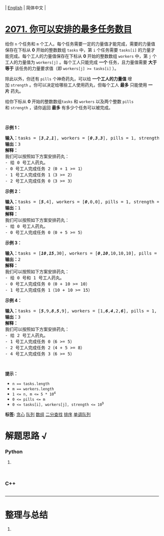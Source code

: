 | [English](README_EN.md) | 简体中文 |

# [2071. 你可以安排的最多任务数目](https://leetcode.cn/problems/maximum-number-of-tasks-you-can-assign)
<p>给你&nbsp;<code>n</code>&nbsp;个任务和&nbsp;<code>m</code>&nbsp;个工人。每个任务需要一定的力量值才能完成，需要的力量值保存在下标从 <strong>0</strong>&nbsp;开始的整数数组&nbsp;<code>tasks</code>&nbsp;中，第 <code>i</code>&nbsp;个任务需要&nbsp;<code>tasks[i]</code>&nbsp;的力量才能完成。每个工人的力量值保存在下标从 <strong>0</strong>&nbsp;开始的整数数组&nbsp;<code>workers</code>&nbsp;中，第&nbsp;<code>j</code>&nbsp;个工人的力量值为&nbsp;<code>workers[j]</code>&nbsp;。每个工人只能完成 <strong>一个</strong>&nbsp;任务，且力量值需要 <strong>大于等于</strong>&nbsp;该任务的力量要求值（即&nbsp;<code>workers[j] &gt;= tasks[i]</code>&nbsp;）。</p>

<p>除此以外，你还有&nbsp;<code>pills</code>&nbsp;个神奇药丸，可以给 <strong>一个工人的力量值</strong>&nbsp;增加&nbsp;<code>strength</code>&nbsp;。你可以决定给哪些工人使用药丸，但每个工人&nbsp;<strong>最多</strong>&nbsp;只能使用&nbsp;<strong>一片</strong>&nbsp;药丸。</p>

<p>给你下标从 <strong>0</strong>&nbsp;开始的整数数组<code>tasks</code> 和&nbsp;<code>workers</code>&nbsp;以及两个整数&nbsp;<code>pills</code> 和&nbsp;<code>strength</code>&nbsp;，请你返回 <strong>最多</strong>&nbsp;有多少个任务可以被完成。</p>

<p>&nbsp;</p>

<p><strong>示例 1：</strong></p>

<pre><b>输入：</b>tasks = [<em><strong>3</strong></em>,<em><strong>2</strong></em>,<em><strong>1</strong></em>], workers = [<em><strong>0</strong></em>,<em><strong>3</strong></em>,<em><strong>3</strong></em>], pills = 1, strength = 1
<b>输出：</b>3
<strong>解释：</strong>
我们可以按照如下方案安排药丸：
- 给 0 号工人药丸。
- 0 号工人完成任务 2（0 + 1 &gt;= 1）
- 1 号工人完成任务 1（3 &gt;= 2）
- 2 号工人完成任务 0（3 &gt;= 3）
</pre>

<p><strong>示例 2：</strong></p>

<pre><b>输入：</b>tasks = [<em><strong>5</strong></em>,4], workers = [<em><strong>0</strong></em>,0,0], pills = 1, strength = 5
<b>输出：</b>1
<strong>解释：</strong>
我们可以按照如下方案安排药丸：
- 给 0 号工人药丸。
- 0 号工人完成任务 0（0 + 5 &gt;= 5）
</pre>

<p><strong>示例 3：</strong></p>

<pre><b>输入：</b>tasks = [<em><strong>10</strong></em>,<em><strong>15</strong></em>,30], workers = [<em><strong>0</strong></em>,<em><strong>10</strong></em>,10,10,10], pills = 3, strength = 10
<b>输出：</b>2
<strong>解释：</strong>
我们可以按照如下方案安排药丸：
- 给 0 号和 1 号工人药丸。
- 0 号工人完成任务 0（0 + 10 &gt;= 10）
- 1 号工人完成任务 1（10 + 10 &gt;= 15）
</pre>

<p><strong>示例 4：</strong></p>

<pre><b>输入：</b>tasks = [<em><strong>5</strong></em>,9,<em><strong>8</strong></em>,<em><strong>5</strong></em>,9], workers = [1,<em><strong>6</strong></em>,<em><strong>4</strong></em>,2,<em><strong>6</strong></em>], pills = 1, strength = 5
<b>输出：</b>3
<strong>解释：</strong>
我们可以按照如下方案安排药丸：
- 给 2 号工人药丸。
- 1 号工人完成任务 0（6 &gt;= 5）
- 2 号工人完成任务 2（4 + 5 &gt;= 8）
- 4 号工人完成任务 3（6 &gt;= 5）
</pre>

<p>&nbsp;</p>

<p><strong>提示：</strong></p>

<ul>
	<li><code>n == tasks.length</code></li>
	<li><code>m == workers.length</code></li>
	<li><code>1 &lt;= n, m &lt;= 5 * 10<sup>4</sup></code></li>
	<li><code>0 &lt;= pills &lt;= m</code></li>
	<li><code>0 &lt;= tasks[i], workers[j], strength &lt;= 10<sup>9</sup></code></li>
</ul>

**标签:**  [贪心](https://leetcode.cn/tag/greedy) [队列](https://leetcode.cn/tag/queue) [数组](https://leetcode.cn/tag/array) [二分查找](https://leetcode.cn/tag/binary-search) [排序](https://leetcode.cn/tag/sorting) [单调队列](https://leetcode.cn/tag/monotonic-queue) 
# 解题思路 √

### Python

1. 

```python

```


```python

```

### C++

```cpp

```

---



# 整理与总结

1. 